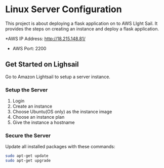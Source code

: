 # Linux Server Configuration

This project is about deploying a flask application on to AWS LIght Sail. It provides the steps on creating an instance and deploy a flask application.

*AWS IP Address: http://18.215.148.81/
* AWS Port: 2200

## Get Started on Lighsail
Go to Amazon Lightsail to setup a server instance.
### Setup the Server
1. Login
2. Create an instance
3. Choose Ubuntu(OS only) as the instance image
4. Choose an instance plan
5. Give the instance a hostname

### Secure the Server
Update all installed packages with these commands:
```sh
sudo apt-get update
sudo apt-get upgrade
```
